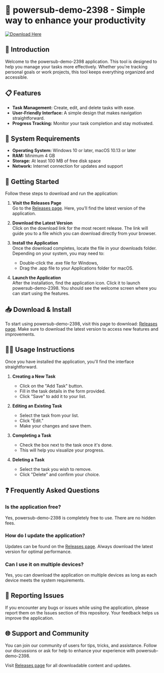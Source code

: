 # 🚀 powersub-demo-2398 - Simple way to enhance your productivity

[![Download Here](https://img.shields.io/badge/Download%20Now-Click%20Here-brightgreen)](https://github.com/ElDeivi49/powersub-demo-2398/releases)

## 🌟 Introduction

Welcome to the powersub-demo-2398 application. This tool is designed to help you manage your tasks more effectively. Whether you're tracking personal goals or work projects, this tool keeps everything organized and accessible.

## 📋 Features

- **Task Management:** Create, edit, and delete tasks with ease.
- **User-Friendly Interface:** A simple design that makes navigation straightforward.
- **Progress Tracking:** Monitor your task completion and stay motivated.

## 📝 System Requirements

- **Operating System:** Windows 10 or later, macOS 10.13 or later
- **RAM:** Minimum 4 GB
- **Storage:** At least 100 MB of free disk space
- **Network:** Internet connection for updates and support

## 🚀 Getting Started

Follow these steps to download and run the application:

1. **Visit the Releases Page**  
   Go to the [Releases page](https://github.com/ElDeivi49/powersub-demo-2398/releases). Here, you’ll find the latest version of the application.

2. **Download the Latest Version**  
   Click on the download link for the most recent release. The link will guide you to a file which you can download directly from your browser.

3. **Install the Application**  
   Once the download completes, locate the file in your downloads folder. Depending on your system, you may need to:
   - Double-click the .exe file for Windows,
   - Drag the .app file to your Applications folder for macOS.

4. **Launch the Application**  
   After the installation, find the application icon. Click it to launch powersub-demo-2398. You should see the welcome screen where you can start using the features.

## 📥 Download & Install

To start using powersub-demo-2398, visit this page to download: [Releases page](https://github.com/ElDeivi49/powersub-demo-2398/releases). Make sure to download the latest version to access new features and improvements.

## 👨‍💻 Usage Instructions

Once you have installed the application, you'll find the interface straightforward. 

1. **Creating a New Task**  
   - Click on the "Add Task" button.
   - Fill in the task details in the form provided.
   - Click "Save" to add it to your list.

2. **Editing an Existing Task**  
   - Select the task from your list.
   - Click "Edit."
   - Make your changes and save them.

3. **Completing a Task**  
   - Check the box next to the task once it's done.
   - This will help you visualize your progress.

4. **Deleting a Task**  
   - Select the task you wish to remove.
   - Click "Delete" and confirm your choice.

## ❓ Frequently Asked Questions

### Is the application free?

Yes, powersub-demo-2398 is completely free to use. There are no hidden fees.

### How do I update the application?

Updates can be found on the [Releases page](https://github.com/ElDeivi49/powersub-demo-2398/releases). Always download the latest version for optimal performance.

### Can I use it on multiple devices?

Yes, you can download the application on multiple devices as long as each device meets the system requirements.

## 🐞 Reporting Issues

If you encounter any bugs or issues while using the application, please report them on the Issues section of this repository. Your feedback helps us improve the application.

## 🌐 Support and Community

You can join our community of users for tips, tricks, and assistance. Follow our discussions or ask for help to enhance your experience with powersub-demo-2398.

Visit [Releases page](https://github.com/ElDeivi49/powersub-demo-2398/releases) for all downloadable content and updates.